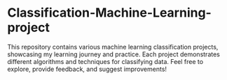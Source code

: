 # Classification-Machine-Learning-project
This repository contains various machine learning classification projects, showcasing my learning journey and practice. Each project demonstrates different algorithms and techniques for classifying data. Feel free to explore, provide feedback, and suggest improvements!
